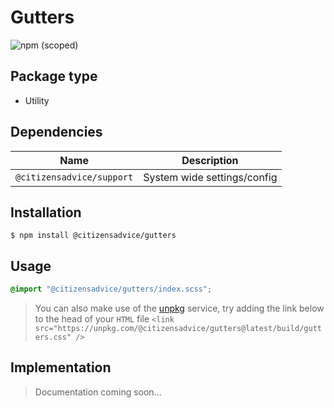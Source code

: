 # Gutters

![npm (scoped)](https://img.shields.io/npm/v/@citizensadvice/gutters.svg)

## Package type

- Utility

## Dependencies

| Name                      | Description                 |
| ------------------------- | --------------------------- |
| `@citizensadvice/support` | System wide settings/config |

## Installation

```shell
$ npm install @citizensadvice/gutters
```

## Usage

```scss
@import "@citizensadvice/gutters/index.scss";
```

> You can also make use of the [unpkg](https://unpkg.com) service, try adding the link below to the head of your `HTML` file
> `<link src="https://unpkg.com/@citizensadvice/gutters@latest/build/gutters.css" />`

## Implementation

> Documentation coming soon...